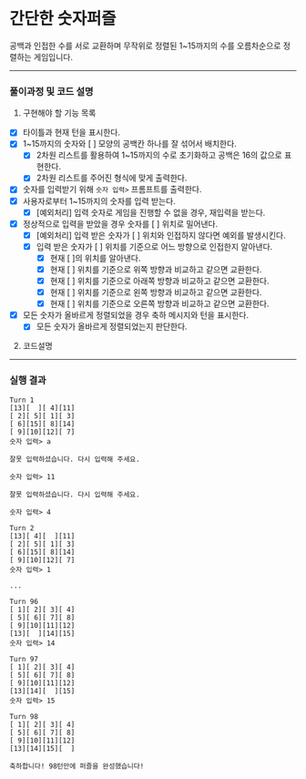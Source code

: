 # 간단한 숫자퍼즐
공백과 인접한 수를 서로 교환하며 무작위로 정렬된 1~15까지의 수를 오름차순으로 정렬하는 게임입니다.
***

### 풀이과정 및 코드 설명
1. 구현해야 할 기능 목록
  - [x] 타이틀과 현재 턴을 표시한다.
  - [x] 1~15까지의 숫자와 [ ] 모양의 공백칸 하나를 잘 섞어서 배치한다.
    - [x] 2차원 리스트를 활용하여 1~15까지의 수로 초기화하고 공백은 16의 값으로 표현한다.
    - [x] 2차원 리스트를 주어진 형식에 맞게 출력한다.
  - [x] 숫자를 입력받기 위해 `숫자 입력>` 프롬프트를 출력한다.
  - [x] 사용자로부터 1~15까지의 숫자를 입력 받는다.
    - [x] [예외처리] 입력 숫자로 게임을 진행할 수 없을 경우, 재입력을 받는다.
  - [x] 정상적으로 입력을 받았을 경우 숫자를 [ ] 위치로 밀어낸다.
    - [x] [예외처리] 입력 받은 숫자가 [ ] 위치와 인접하지 않다면 예외를 발생시킨다.
    - [x] 입력 받은 숫자가 [ ] 위치를 기준으로 어느 방향으로 인접한지 알아낸다.
      - [x] 현재 [ ]의 위치를 알아낸다.
      - [x] 현재 [ ] 위치를 기준으로 위쪽 방향과 비교하고 같으면 교환한다.
      - [x] 현재 [ ] 위치를 기준으로 아래쪽 방향과 비교하고 같으면 교환한다.
      - [x] 현재 [ ] 위치를 기준으로 왼쪽 방향과 비교하고 같으면 교환한다.
      - [x] 현재 [ ] 위치를 기준으로 오른쪽 방향과 비교하고 같으면 교환한다.
  - [x] 모든 숫자가 올바르게 정렬되었을 경우 축하 메시지와 턴을 표시한다.
    - [x] 모든 숫자가 올바르게 정렬되었는지 판단한다.
2. 코드설명
***
### 실행 결과
```
Turn 1
[13][  ][ 4][11]
[ 2][ 5][ 1][ 3]
[ 6][15][ 8][14]
[ 9][10][12][ 7]
숫자 입력> a

잘못 입력하셨습니다. 다시 입력해 주세요.

숫자 입력> 11

잘못 입력하셨습니다. 다시 입력해 주세요.

숫자 입력> 4

Turn 2
[13][ 4][  ][11]
[ 2][ 5][ 1][ 3]
[ 6][15][ 8][14]
[ 9][10][12][ 7]
숫자 입력> 1

...

Turn 96
[ 1][ 2][ 3][ 4]
[ 5][ 6][ 7][ 8]
[ 9][10][11][12]
[13][  ][14][15]
숫자 입력> 14

Turn 97
[ 1][ 2][ 3][ 4]
[ 5][ 6][ 7][ 8]
[ 9][10][11][12]
[13][14][  ][15]
숫자 입력> 15

Turn 98
[ 1][ 2][ 3][ 4]
[ 5][ 6][ 7][ 8]
[ 9][10][11][12]
[13][14][15][  ]

축하합니다! 98턴만에 퍼즐을 완성했습니다!
```
